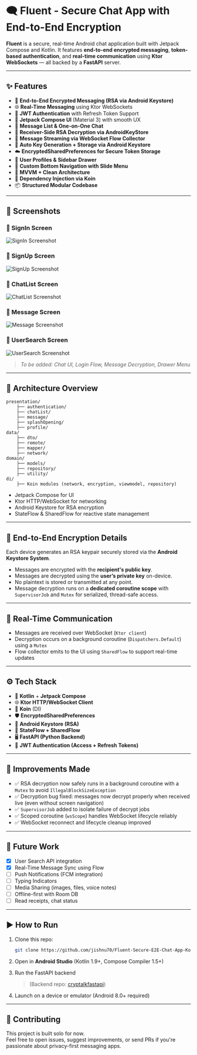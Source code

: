 
# 🗨️ Fluent - Secure Chat App with End-to-End Encryption

**Fluent** is a secure, real-time Android chat application built with Jetpack Compose and Kotlin. It features **end-to-end encrypted messaging**, **token-based authentication**, and **real-time communication** using **Ktor WebSockets** — all backed by a **FastAPI** server.

---

## ✨ Features

- 🔐 **End-to-End Encrypted Messaging (RSA via Android Keystore)**
- 🌐 **Real-Time Messaging** using Ktor WebSockets
- 🔑 **JWT Authentication** with Refresh Token Support
- 📱 **Jetpack Compose UI** (Material 3) with smooth UX
- 💬 **Message List & One-on-One Chat**
- 🧩 **Receiver-Side RSA Decryption via AndroidKeyStore**
- 🚀 **Message Streaming via WebSocket Flow Collector**
- 🎯 **Auto Key Generation + Storage via Android Keystore**
- ☁️ **EncryptedSharedPreferences for Secure Token Storage**
- 👤 **User Profiles & Sidebar Drawer**
- 🧭 **Custom Bottom Navigation with Slide Menu**
- 🧠 **MVVM + Clean Architecture**
- 🔧 **Dependency Injection via Koin**
- 📦 **Structured Modular Codebase**

---

## 📸 Screenshots

### 🔐 SignIn Screen
![SignIn Screenshot](assets/login.png)

### 🔐 SignUp Screen
![SignUp Screenshot](assets/register.png)

### 🔐 ChatList Screen
![ChatList Screenshot](assets/chatList.png)

### 🔐 Message Screen
![Message Screenshot](assets/message.png)

### 🔐 UserSearch Screen
![UserSearch Screenshot](assets/userSearch.png)

> _To be added: Chat UI, Login Flow, Message Decryption, Drawer Menu_

---

## 🧱 Architecture Overview

```
presentation/
    ├── authentication/
    ├── chatList/
    ├── message/
    ├── splashOpening/
    ├── profile/
data/
    ├── dto/
    ├── remote/
    ├── mapper/
    ├── network/
domain/
    ├── models/
    ├── repository/
    ├── utility/
di/
    ├── Koin modules (network, encryption, viewmodel, repository)
```

- Jetpack Compose for UI
- Ktor HTTP/WebSocket for networking
- Android Keystore for RSA encryption
- StateFlow & SharedFlow for reactive state management

---

## 🔐 End-to-End Encryption Details

Each device generates an RSA keypair securely stored via the **Android Keystore System**.
- Messages are encrypted with the **recipient's public key**.
- Messages are decrypted using the **user’s private key** on-device.
- No plaintext is stored or transmitted at any point.
- Message decryption runs on a **dedicated coroutine scope** with `SupervisorJob` and `Mutex` for serialized, thread-safe access.

---

## 🧪 Real-Time Communication

- Messages are received over WebSocket (`Ktor client`)
- Decryption occurs on a background coroutine (`Dispatchers.Default`) using a `Mutex`
- Flow collector emits to the UI using `SharedFlow` to support real-time updates

---

## ⚙️ Tech Stack

- 🧬 **Kotlin** + **Jetpack Compose**
- 🌐 **Ktor HTTP/WebSocket Client**
- 🧩 **Koin** (DI)
- 🛡️ **EncryptedSharedPreferences**
- 🔐 **Android Keystore (RSA)**
- 🧠 **StateFlow + SharedFlow**
- 🖥️ **FastAPI (Python Backend)**
- 📜 **JWT Authentication (Access + Refresh Tokens)**

---

## 🧱 Improvements Made

- ✅ RSA decryption now safely runs in a background coroutine with a `Mutex` to avoid `IllegalBlockSizeException`
- ✅ Decryption bug fixed: messages now decrypt properly when received live (even without screen navigation)
- ✅ `SupervisorJob` added to isolate failure of decrypt jobs
- ✅ Scoped coroutine (`wsScope`) handles WebSocket lifecycle reliably
- ✅ WebSocket reconnect and lifecycle cleanup improved

---

## 🚧 Future Work

- [x] User Search API integration
- [x] Real-Time Message Sync using Flow
- [ ] Push Notifications (FCM integration)
- [ ] Typing Indicators
- [ ] Media Sharing (images, files, voice notes)
- [ ] Offline-first with Room DB
- [ ] Read receipts, chat status

---

## ▶️ How to Run

1. Clone this repo:
   ```bash
   git clone https://github.com/jishnu70/Fluent-Secure-E2E-Chat-App-Kotlin-Compose.git
   ```

2. Open in **Android Studio** (Kotlin 1.9+, Compose Compiler 1.5+)

3. Run the FastAPI backend
   > (Backend repo: [cryptalkfastapi](https://github.com/jishnu70/cryptalkfastapi))

4. Launch on a device or emulator (Android 8.0+ required)

---

## 🤝 Contributing

This project is built solo for now.  
Feel free to open issues, suggest improvements, or send PRs if you're passionate about privacy-first messaging apps.
